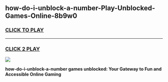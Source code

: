 
## how-do-i-unblock-a-number-Play-Unblocked-Games-Online-8b9w0
<h3>
<a href="https://premium76.site?title=how-do-i-unblock-a-number&ref=25A">CLICK TO PLAY</a></h3>
<hr>

<h3>
<a href="https://premium76.site?title=how-do-i-unblock-a-number&ref=25A">CLICK 2 PLAY</a>
  
</h3>

<a href="https://premium76.site?title=how-do-i-unblock-a-number&ref=25A"><img src="https://clearcache.store/games.png"></a>


**how-do-i-unblock-a-number games unblocked: Your Gateway to Fun and Accessible Online Gaming**
